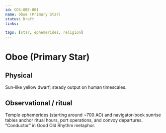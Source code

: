 ```yaml
---
id: COS:OBE-001
name: Oboe (Primary Star)
status: Draft
links:

tags: [star, ephemerides, religion]
---
```


# Oboe (Primary Star)

## Physical
Sun-like yellow dwarf; steady output on human timescales.

## Observational / ritual
Temple ephemerides (starting around ~700 AO) and navigator-book sunrise tables anchor ritual hours, port operations, and convoy departures. “Conductor” in Good Old Rhythm metaphor.